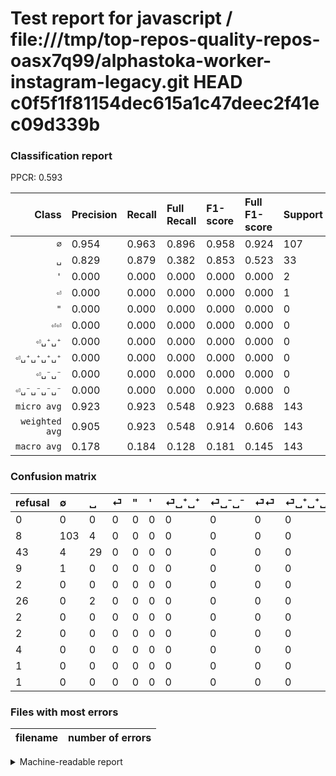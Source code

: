 # Test report for javascript / file:///tmp/top-repos-quality-repos-oasx7q99/alphastoka-worker-instagram-legacy.git HEAD c0f5f1f81154dec615a1c47deec2f41ec09d339b

### Classification report

PPCR: 0.593

| Class | Precision | Recall | Full Recall | F1-score | Full F1-score | Support | Full Support | PPCR |
|------:|:----------|:-------|:------------|:---------|:---------|:--------|:-------------|:-----|
| `∅` | 0.954| 0.963| 0.896| 0.958| 0.924| 107| 115| 0.930 |
| `␣` | 0.829| 0.879| 0.382| 0.853| 0.523| 33| 76| 0.434 |
| `'` | 0.000| 0.000| 0.000| 0.000| 0.000| 2| 28| 0.071 |
| `⏎` | 0.000| 0.000| 0.000| 0.000| 0.000| 1| 10| 0.100 |
| `"` | 0.000| 0.000| 0.000| 0.000| 0.000| 0| 2| 0.000 |
| `⏎⏎` | 0.000| 0.000| 0.000| 0.000| 0.000| 0| 4| 0.000 |
| `⏎␣⁺␣⁺` | 0.000| 0.000| 0.000| 0.000| 0.000| 0| 2| 0.000 |
| `⏎␣⁺␣⁺␣⁺␣⁺` | 0.000| 0.000| 0.000| 0.000| 0.000| 0| 1| 0.000 |
| `⏎␣⁻␣⁻` | 0.000| 0.000| 0.000| 0.000| 0.000| 0| 2| 0.000 |
| `⏎␣⁻␣⁻␣⁻␣⁻` | 0.000| 0.000| 0.000| 0.000| 0.000| 0| 1| 0.000 |
| `micro avg` | 0.923| 0.923| 0.548| 0.923| 0.688| 143| 241| 0.593 |
| `weighted avg` | 0.905| 0.923| 0.548| 0.914| 0.606| 143| 241| 0.593 |
| `macro avg` | 0.178| 0.184| 0.128| 0.181| 0.145| 143| 241| 0.593 |

### Confusion matrix

|refusal|  ∅| ␣| ⏎| "| '| ⏎␣⁺␣⁺| ⏎␣⁻␣⁻| ⏎⏎| ⏎␣⁺␣⁺␣⁺␣⁺| ⏎␣⁻␣⁻␣⁻␣⁻| 
|:---|:---|:---|:---|:---|:---|:---|:---|:---|:---|:---|
|0 |0 |0 |0 |0 |0 |0 |0 |0 |0 |0 |
|8 |103 |4 |0 |0 |0 |0 |0 |0 |0 |0 |
|43 |4 |29 |0 |0 |0 |0 |0 |0 |0 |0 |
|9 |1 |0 |0 |0 |0 |0 |0 |0 |0 |0 |
|2 |0 |0 |0 |0 |0 |0 |0 |0 |0 |0 |
|26 |0 |2 |0 |0 |0 |0 |0 |0 |0 |0 |
|2 |0 |0 |0 |0 |0 |0 |0 |0 |0 |0 |
|2 |0 |0 |0 |0 |0 |0 |0 |0 |0 |0 |
|4 |0 |0 |0 |0 |0 |0 |0 |0 |0 |0 |
|1 |0 |0 |0 |0 |0 |0 |0 |0 |0 |0 |
|1 |0 |0 |0 |0 |0 |0 |0 |0 |0 |0 |

### Files with most errors

| filename | number of errors|
|:----:|:-----|

<details>
    <summary>Machine-readable report</summary>
```json
{
  "cl_report": {"\"": {"f1-score": 0.0, "precision": 0.0, "recall": 0.0, "support": 0}, "\u0027": {"f1-score": 0.0, "precision": 0.0, "recall": 0.0, "support": 2}, "macro avg": {"f1-score": 0.18110807113543093, "precision": 0.17822751322751323, "recall": 0.18414047012177853, "support": 143}, "micro avg": {"f1-score": 0.9230769230769231, "precision": 0.9230769230769231, "recall": 0.9230769230769231, "support": 143}, "weighted avg": {"f1-score": 0.9137621612313814, "precision": 0.904819254819255, "recall": 0.9230769230769231, "support": 143}, "\u2205": {"f1-score": 0.958139534883721, "precision": 0.9537037037037037, "recall": 0.9626168224299065, "support": 107}, "\u23ce": {"f1-score": 0.0, "precision": 0.0, "recall": 0.0, "support": 1}, "\u23ce\u23ce": {"f1-score": 0.0, "precision": 0.0, "recall": 0.0, "support": 0}, "\u23ce\u2423\u207a\u2423\u207a": {"f1-score": 0.0, "precision": 0.0, "recall": 0.0, "support": 0}, "\u23ce\u2423\u207a\u2423\u207a\u2423\u207a\u2423\u207a": {"f1-score": 0.0, "precision": 0.0, "recall": 0.0, "support": 0}, "\u23ce\u2423\u207b\u2423\u207b": {"f1-score": 0.0, "precision": 0.0, "recall": 0.0, "support": 0}, "\u23ce\u2423\u207b\u2423\u207b\u2423\u207b\u2423\u207b": {"f1-score": 0.0, "precision": 0.0, "recall": 0.0, "support": 0}, "\u2423": {"f1-score": 0.8529411764705883, "precision": 0.8285714285714286, "recall": 0.8787878787878788, "support": 33}},
  "cl_report_full": {"\"": {"f1-score": 0.0, "precision": 0.0, "recall": 0.0, "support": 2}, "\u0027": {"f1-score": 0.0, "precision": 0.0, "recall": 0.0, "support": 28}, "macro avg": {"f1-score": 0.14462893386660203, "precision": 0.17822751322751323, "recall": 0.12772311212814647, "support": 241}, "micro avg": {"f1-score": 0.6875000000000001, "precision": 0.9230769230769231, "recall": 0.5477178423236515, "support": 241}, "weighted avg": {"f1-score": 0.6055804795361575, "precision": 0.7163790643043756, "recall": 0.5477178423236515, "support": 241}, "\u2205": {"f1-score": 0.9237668161434978, "precision": 0.9537037037037037, "recall": 0.8956521739130435, "support": 115}, "\u23ce": {"f1-score": 0.0, "precision": 0.0, "recall": 0.0, "support": 10}, "\u23ce\u23ce": {"f1-score": 0.0, "precision": 0.0, "recall": 0.0, "support": 4}, "\u23ce\u2423\u207a\u2423\u207a": {"f1-score": 0.0, "precision": 0.0, "recall": 0.0, "support": 2}, "\u23ce\u2423\u207a\u2423\u207a\u2423\u207a\u2423\u207a": {"f1-score": 0.0, "precision": 0.0, "recall": 0.0, "support": 1}, "\u23ce\u2423\u207b\u2423\u207b": {"f1-score": 0.0, "precision": 0.0, "recall": 0.0, "support": 2}, "\u23ce\u2423\u207b\u2423\u207b\u2423\u207b\u2423\u207b": {"f1-score": 0.0, "precision": 0.0, "recall": 0.0, "support": 1}, "\u2423": {"f1-score": 0.5225225225225226, "precision": 0.8285714285714286, "recall": 0.3815789473684211, "support": 76}},
  "ppcr": 0.5933609958506224
}
```
</details>
